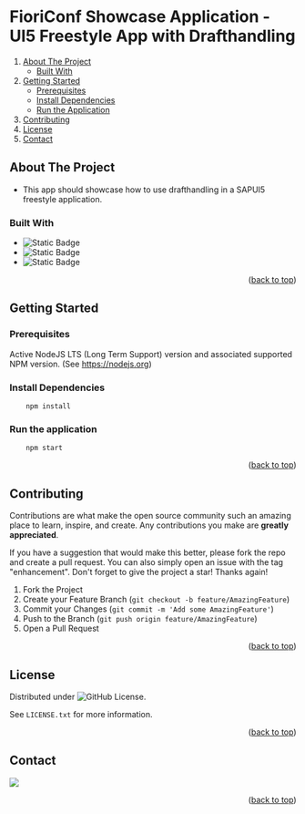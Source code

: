 <a name="readme-top"></a>

# FioriConf Showcase Application - UI5 Freestyle App with Drafthandling

  <ol>
    <li>
      <a href="#about-the-project">About The Project</a>
      <ul>
        <li><a href="#built-with">Built With</a></li>
      </ul>
    </li>
    <li>
      <a href="#getting-started">Getting Started</a>
      <ul>
        <li><a href="#prerequisites">Prerequisites</a></li>
        <li><a href="#install-dependencies">Install Dependencies</a></li>
         <li><a href="#run-the-application">Run the Application</a></li>
      </ul>
    </li>
    <li><a href="#contributing">Contributing</a></li>
    <li><a href="#license">License</a></li>
    <li><a href="#contact">Contact</a></li>
  </ol>

## About The Project

-   This app should showcase how to use drafthandling in a SAPUI5 freestyle application.

### Built With
* ![Static Badge](https://img.shields.io/badge/SAPUI5-1866b4?logo=sap&logoColor=FFFFFF)
* ![Static Badge](https://img.shields.io/badge/TypeScript-00273F?logo=typescript)
* ![Static Badge](https://img.shields.io/badge/NodeJS-333333?logo=nodedotjs&logoColor=6cc24a)
  
<p align="right">(<a href="#readme-top">back to top</a>)</p>

## Getting Started

### Prerequisites

Active NodeJS LTS (Long Term Support) version and associated supported NPM version.  (See https://nodejs.org)

### Install Dependencies

```
    npm install
```

### Run the application

```
    npm start
```

<p align="right">(<a href="#readme-top">back to top</a>)</p>

## Contributing

Contributions are what make the open source community such an amazing place to learn, inspire, and create. Any contributions you make are **greatly appreciated**.

If you have a suggestion that would make this better, please fork the repo and create a pull request. You can also simply open an issue with the tag "enhancement".
Don't forget to give the project a star! Thanks again!

1. Fork the Project
2. Create your Feature Branch (`git checkout -b feature/AmazingFeature`)
3. Commit your Changes (`git commit -m 'Add some AmazingFeature'`)
4. Push to the Branch (`git push origin feature/AmazingFeature`)
5. Open a Pull Request

<p align="right">(<a href="#readme-top">back to top</a>)</p>

## License

Distributed under ![GitHub License](https://img.shields.io/github/license/hkaintz/paypal_donation).

See `LICENSE.txt` for more information.

<p align="right">(<a href="#readme-top">back to top</a>)</p>

## Contact

[<img src="https://img.shields.io/badge/Herbert_Kaintz-0A66C2?style=social&logo=linkedin">](https://www.linkedin.com/in/herbert-kaintz/)

<p align="right">(<a href="#readme-top">back to top</a>)</p>